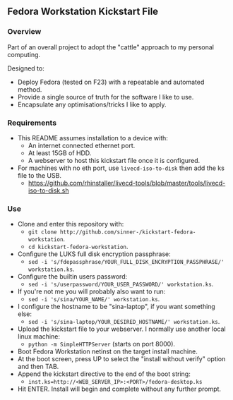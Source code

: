 ## Fedora Workstation Kickstart File

### Overview

Part of an overall project to adopt the "cattle" approach to my personal computing.

Designed to:

* Deploy Fedora (tested on F23) with a repeatable and automated method.
* Provide a single source of truth for the software I like to use.
* Encapsulate any optimisations/tricks I like to apply.

### Requirements
* This README assumes installation to a device with:
  * An internet connected ethernet port.
  * At least 15GB of HDD.
  * A webserver to host this kickstart file once it is configured.
* For machines with no eth port, use `livecd-iso-to-disk` then add the ks file to the USB.
  * https://github.com/rhinstaller/livecd-tools/blob/master/tools/livecd-iso-to-disk.sh

### Use
* Clone and enter this repository with:
  * `git clone http://github.com/sinner-/kickstart-fedora-workstation`.
  * `cd kickstart-fedora-workstation`.
* Configure the LUKS full disk encryption passphrase:
  * `sed -i 's/fdepassphrase/YOUR_FULL_DISK_ENCRYPTION_PASSPHRASE/' workstation.ks`.
* Configure the builtin users password:
  * `sed -i 's/userpassword/YOUR_USER_PASSWORD/' workstation.ks`.
* If you're not me you will probably also want to run:
  * `sed -i 's/sina/YOUR_NAME/' workstation.ks`.
* I configure the hostname to be "sina-laptop", if you want something else:
  * `sed -i 's/sina-laptop/YOUR_DESIRED_HOSTNAME/' workstation.ks`.
* Upload the kickstart file to your webserver. I normally use another local linux machine:
  * `python -m SimpleHTTPServer` (starts on port 8000).
* Boot Fedora Workstation netinst on the target install machine.
* At the boot screen, press UP to select the "install without verify" option and then TAB.
* Append the kickstart directive to the end of the boot string:
  * `inst.ks=http://<WEB_SERVER_IP>:<PORT>/fedora-desktop.ks`
* Hit ENTER. Install will begin and complete without any further prompt.
